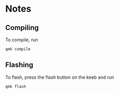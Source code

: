 # Notes

## Compiling

To compile, run

```bash
qmk compile
```

## Flashing

To flash, press the flash button on the keeb and run

```bash
qmk flash
```

